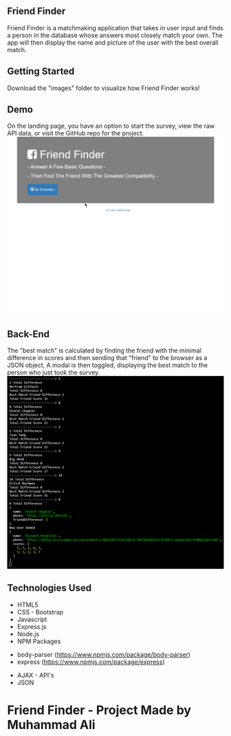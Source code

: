 ## Friend Finder 
Friend Finder is a matchmaking application that takes in user input and finds a person in the database whose answers most closely match your own.
The app will then display the name and picture of the user with the best overall match.


## Getting Started
Download the "images" folder to visualize how Friend Finder works!


## Demo
On the landing page, you have an option to start the survey, view the raw API data, or visit the GitHub repo for the project.
![Screen shot](images/DEMO.gif)


## Back-End
The "best match" is calculated by finding the friend with the minimal difference in scores and then sending that "friend" to the browser as a JSON object, 
A modal is then toggled, displaying the best match to the person who just took the survey.
![Screen shot](images/APIJSON.png)


## Technologies Used
* HTML5
* CSS - Bootstrap
* Javascript
* Express.js
* Node.js
* NPM Packages
- body-parser (https://www.npmjs.com/package/body-parser)
- express (https://www.npmjs.com/package/express)
* AJAX - API's
* JSON

# Friend Finder - Project Made by Muhammad Ali